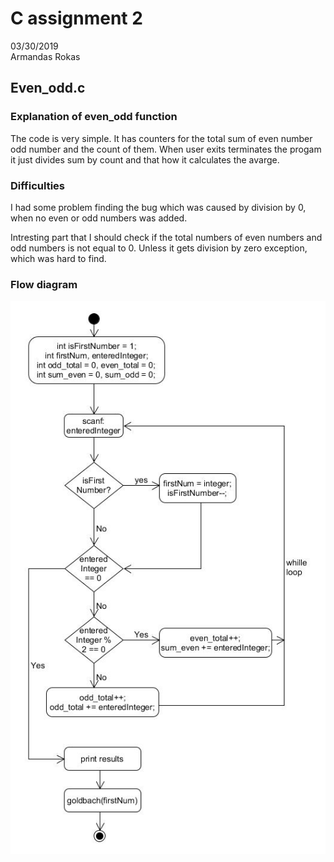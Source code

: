 # C assignment 2
03/30/2019  
Armandas Rokas

## Even_odd.c
### Explanation of even_odd function
The code is very simple. It has counters for the total sum of even number odd number and the count of them. 
When user exits terminates the progam it just divides sum by count and that how it calculates the avarge. 
### Difficulties  
I had some problem finding the bug which was caused by division by 0, when no even or odd numbers was added. 

Intresting part that I should check if the total numbers of even numbers and odd numbers is not equal to 0. Unless it gets division by zero exception, which was hard to find.  
### Flow diagram
![alt text](https://github.com/ArmandasRokas/C_assigment_2/blob/master/docs/flowchart_even_odd.jpg "flowchart_even_odd")
